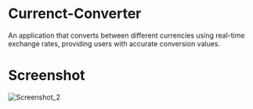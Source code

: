 # Currenct-Converter
An application that converts between different currencies using real-time exchange rates, providing users with accurate conversion values.

# Screenshot

![Screenshot_2](https://github.com/Bxugur/Currenct-Converter/assets/103511917/80c3f3cf-6bd6-410e-84fb-748f408886ef)
